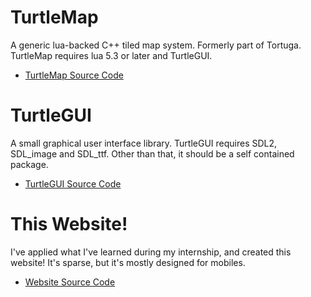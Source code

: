 TurtleMap
===

A generic lua-backed C++ tiled map system. Formerly part of Tortuga. TurtleMap requires lua 5.3 or later and TurtleGUI.

* [TurtleMap Source Code](https://github.com/krgamestudios/TurtleMap)


TurtleGUI
===

A small graphical user interface library. TurtleGUI requires SDL2, SDL_image and SDL_ttf. Other than that, it should be a self contained package.

* [TurtleGUI Source Code](https://github.com/krgamestudios/TurtleGUI)

This Website!
===

I've applied what I've learned during my internship, and created this website! It's sparse, but it's mostly designed for mobiles.

* [Website Source Code](https://github.com/krgamestudios/krgamestudios.github.io)
